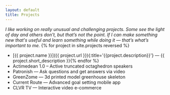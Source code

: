```yaml
---
layout: default
title: Projects
---
```


_I like working on really unusual and challenging projects. Some see the light of day and others don’t, but that’s not the point. If I can make something new that's useful and learn something while doing it — that’s what’s important to me._
{% for project in site.projects reversed %}
 - [{{ project.name }}]({{ project.url }}){:title='{{project.description}}'} — {{ project.short_description }}{% endfor %}
 - Actimedean 1.0 – Active truncated octaghedron speakers
 - Patronish — Ask questions and get answers via video
 - GreenZome — 3d printed model greenhouse skeleton
 - Current Route — Advanced goal setting mobile app
 - CLVR TV — Interactive video e-commerce
